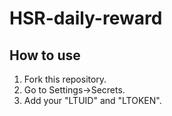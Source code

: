 # HSR-daily-reward
## How to use

1. Fork this repository.
1. Go to Settings->Secrets.
1. Add your "LTUID" and "LTOKEN".
